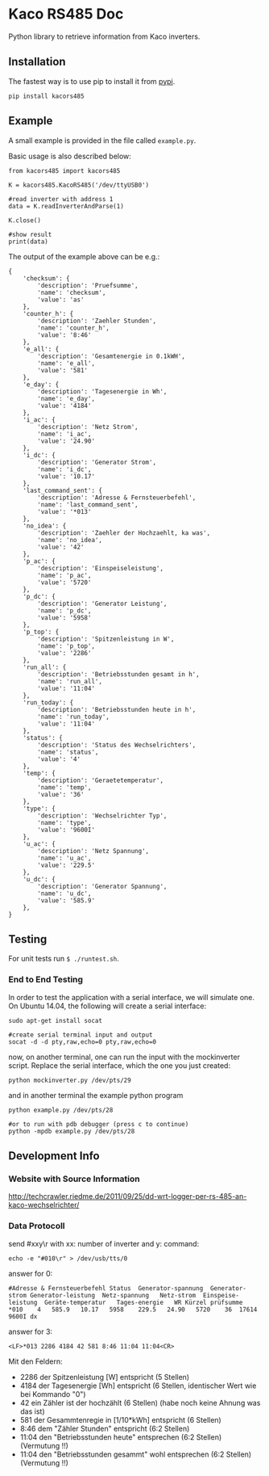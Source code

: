 # Kaco RS485 Doc

Python library to retrieve information from Kaco inverters.

## Installation
The fastest way is to use pip to install it from [pypi](https://pypi.python.org/pypi/kacors485).
```
pip install kacors485
```

## Example

A small example is provided in the file called `example.py`.

Basic usage is also described below:
```
from kacors485 import kacors485

K = kacors485.KacoRS485('/dev/ttyUSB0')

#read inverter with address 1
data = K.readInverterAndParse(1)

K.close()

#show result
print(data)
```

The output of the example above can be e.g.:
```
{
    'checksum': {
        'description': 'Pruefsumme',
        'name': 'checksum',
        'value': 'as'
    },
    'counter_h': {
        'description': 'Zaehler Stunden',
        'name': 'counter_h',
        'value': '8:46'
    },
    'e_all': {
        'description': 'Gesamtenergie in 0.1kWH',
        'name': 'e_all',
        'value': '581'
    },
    'e_day': {
        'description': 'Tagesenergie in Wh',
        'name': 'e_day',
        'value': '4184'
    },
    'i_ac': {
        'description': 'Netz Strom',
        'name': 'i_ac',
        'value': '24.90'
    },
    'i_dc': {
        'description': 'Generator Strom',
        'name': 'i_dc',
        'value': '10.17'
    },
    'last_command_sent': {
        'description': 'Adresse & Fernsteuerbefehl',
        'name': 'last_command_sent',
        'value': '*013'
    },
    'no_idea': {
        'description': 'Zaehler der Hochzaehlt, ka was',
        'name': 'no_idea',
        'value': '42'
    },
    'p_ac': {
        'description': 'Einspeiseleistung',
        'name': 'p_ac',
        'value': '5720'
    },
    'p_dc': {
        'description': 'Generator Leistung',
        'name': 'p_dc',
        'value': '5958'
    },
    'p_top': {
        'description': 'Spitzenleistung in W',
        'name': 'p_top',
        'value': '2286'
    },
    'run_all': {
        'description': 'Betriebsstunden gesamt in h',
        'name': 'run_all',
        'value': '11:04'
    },
    'run_today': {
        'description': 'Betriebsstunden heute in h',
        'name': 'run_today',
        'value': '11:04'
    },
    'status': {
        'description': 'Status des Wechselrichters',
        'name': 'status',
        'value': '4'
    },
    'temp': {
        'description': 'Geraetetemperatur',
        'name': 'temp',
        'value': '36'
    },
    'type': {
        'description': 'Wechselrichter Typ',
        'name': 'type',
        'value': '9600I'
    },
    'u_ac': {
        'description': 'Netz Spannung',
        'name': 'u_ac',
        'value': '229.5'
    },
    'u_dc': {
        'description': 'Generator Spannung',
        'name': 'u_dc',
        'value': '585.9'
    },
}
```

## Testing

For unit tests run `$ ./runtest.sh`.


### End to End Testing

In order to test the application with a serial interface, we will simulate one. On Ubuntu 14.04, the following will create a serial interface:

```
sudo apt-get install socat

#create serial terminal input and output
socat -d -d pty,raw,echo=0 pty,raw,echo=0
```

now, on another terminal, one can run the input with the mockinverter script. Replace the serial interface, which the one you just created:
```
python mockinverter.py /dev/pts/29
```

and in another terminal the example python program
```
python example.py /dev/pts/28

#or to run with pdb debugger (press c to continue)
python -mpdb example.py /dev/pts/28
```

## Development Info

### Website with Source Information

http://techcrawler.riedme.de/2011/09/25/dd-wrt-logger-per-rs-485-an-kaco-wechselrichter/


### Data Protocoll

send #xxy\r with
xx: number of inverter and y: command:
```
echo -e "#010\r" > /dev/usb/tts/0
```

answer for 0:
```
#Adresse & Fernsteuerbefehl	Status	Generator-spannung	Generator-strom	Generator-leistung	Netz-spannung	Netz-strom	Einspeise-leistung	Geräte-temperatur	Tages-energie	WR Kürzel prüfsumme
*010	4	585.9	10.17	5958	229.5	24.90	5720	36	17614	9600I dx
```

answer for 3:
```
<LF>*013 2286 4184 42 581 8:46 11:04 11:04<CR>
```
Mit den Feldern:
- 2286 der Spitzenleistung [W] entspricht (5 Stellen)
- 4184 der Tagesenergie [Wh] entspricht (6 Stellen, identischer Wert wie bei Kommando "0")
- 42 ein Zähler ist der hochzählt (6 Stellen) (habe noch keine Ahnung was das ist)
- 581 der Gesammtenregie in [1/10*kWh] entspricht (6 Stellen)
- 8:46 dem "Zähler Stunden" entspricht (6:2 Stellen)
- 11:04 den "Betriebsstunden heute" entsprechen (6:2 Stellen) (Vermutung !!)
- 11:04 den "Betriebsstunden gesammt" wohl entsprechen (6:2 Stellen) (Vermutung !!)
